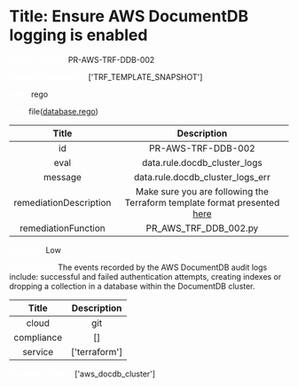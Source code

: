 



# Title: Ensure AWS DocumentDB logging is enabled


***<font color="white">Master Test Id:</font>*** PR-AWS-TRF-DDB-002

***<font color="white">Master Snapshot Id:</font>*** ['TRF_TEMPLATE_SNAPSHOT']

***<font color="white">type:</font>*** rego

***<font color="white">rule:</font>*** file([database.rego])  
  
  
  
  

|Title|Description|
| :---: | :---: |
|id|PR-AWS-TRF-DDB-002|
|eval|data.rule.docdb_cluster_logs|
|message|data.rule.docdb_cluster_logs_err|
|remediationDescription|Make sure you are following the Terraform template format presented <a href='https://registry.terraform.io/providers/hashicorp/aws/latest/docs/resources/docdb_cluster' target='_blank'>here</a>|
|remediationFunction|PR_AWS_TRF_DDB_002.py|


***<font color="white">Severity:</font>*** Low

***<font color="white">Description:</font>*** The events recorded by the AWS DocumentDB audit logs include: successful and failed authentication attempts, creating indexes or dropping a collection in a database within the DocumentDB cluster.  
  
  

|Title|Description|
| :---: | :---: |
|cloud|git|
|compliance|[]|
|service|['terraform']|


***<font color="white">Resource Types:</font>*** ['aws_docdb_cluster']


[database.rego]: https://github.com/prancer-io/prancer-compliance-test/tree/master/aws/terraform/database.rego
